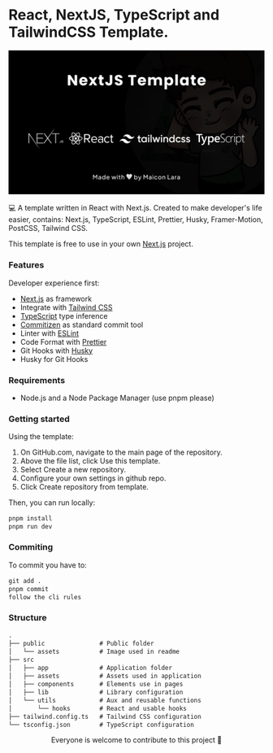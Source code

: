 # React, NextJS, TypeScript and TailwindCSS Template.

<p align="center">
  <a href="https://github.com/maiconlara/nextjs-template"><img src="public/assets/readme-banner.png" alt="banner"></a>
</p>

💻 A template written in React with Next.js. Created to make developer's life easier, contains: Next.js, TypeScript, ESLint, Prettier, Husky, Framer-Motion, PostCSS, Tailwind CSS.

This template is free to use in your own [Next.js](https://nextjs.org) project.

### Features

Developer experience first:

-   [Next.js](https://nextjs.org) as framework
-   Integrate with [Tailwind CSS](https://tailwindcss.com)
-   [TypeScript](https://www.typescriptlang.org) type inference
-   [Commitizen](https://commitizen.github.io/cz-cli) as standard commit tool
-   Linter with [ESLint](https://eslint.org)
-   Code Format with [Prettier](https://prettier.io)
-   Git Hooks with [Husky](https://typicode.github.io/husky)
-   Husky for Git Hooks

### Requirements

- Node.js and a Node Package Manager (use pnpm please)

### Getting started

Using the template:


1. On GitHub.com, navigate to the main page of the repository.
2. Above the file list, click Use this template.
3. Select Create a new repository.
4. Configure your own settings in github repo.
5. Click Create repository from template.


Then, you can run locally:

```
pnpm install
pnpm run dev
```

### Commiting
To commit you have to:

```
git add .
pnpm commit
follow the cli rules
```

### Structure

```
.
├── public               # Public folder
│   └── assets           # Image used in readme
├── src
│   ├── app              # Application folder
│   ├── assets           # Assets used in application
│   ├── components       # Elements use in pages
│   ├── lib              # Library configuration
│   └── utils            # Aux and reusable functions
│       └── hooks        # React and usable hooks
├── tailwind.config.ts   # Tailwind CSS configuration
└── tsconfig.json        # TypeScript configuration
```



<p align="center">Everyone is welcome to contribute to this project 🤍</p>